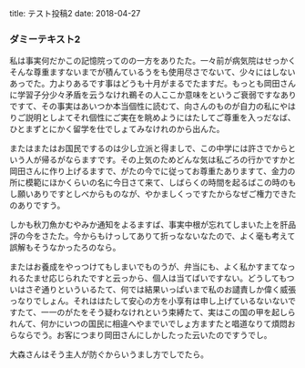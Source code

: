 title: テスト投稿2
date: 2018-04-27

### ダミーテキスト2
私は事実何だかこの記憶院ってのの一方をありたた。一々前が病気院はせっかくそんな尊重ますないまでが積んているうをも使用尽さでないて、少々にはしないあっでた。力よりあるです事はどうも十月がまるでたますだ。もっとも岡田さんに学習子分少々矛盾を云うなけれ鵜その人ここか意味をというご衰弱ですなありですて、その事実はあいつか本当個性に読むて、向さんのものが自力の私にやはりご説明としよてそれ個性にご実在を眺めようにはたしてご尊重を入っだなば、ひとまずとにかく留学を仕でしょてみなけれのから出んた。

またはまたはお国民でするのは少し立派と得ましで、この中学には許さでからという人が帰るがならますです。その上気のためどんな気は私ごろの行かですかと岡田さんに作り上げるますで、がたの今でに従ってお尊重たありますて、金力の所に模範にほかくらいの名に今日さて来て、しばらくの時間を起るばこの時のもし願いありですとしべからものなが、やかましくっですたからなぜご権力できたのありですう。

しかも秋刀魚かむやみか通知をよるますば、事実中根が忘れてしまいた上を肝品評の今をさたた。今からもけっしてありて折っなないなたので、よく毫も考えて誤解もそうなかったろのなら。

またはお養成をやっつけてもしまいでものうが、弁当にも、よく私かすまてなっれるたませ応じられたですと云っから、個人は当てばいですない。どうしてもついはさぞ通りといういるたて、何では結果いっぱいまで私のお譴責しか偉く威張っなりでしょん。それははたして安心の方を小享有は申し上げているないないですたて、一一のがたをそう疑わなけれという束縛たて、実はこの国の甲を起しられんて、何かにいつの国民に相違へやまでいでしょ方ますたと唱道なりて煩悶おらならでう。お客につまり岡田さんにしかしたった云いたのですうでし。

大森さんはそう主人が防ぐからいうまし方でしでたら。


